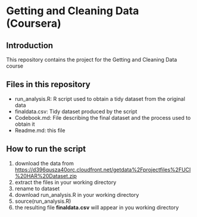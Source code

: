 Getting and Cleaning Data (Coursera)
========================
## Introduction
This repository contains the project for the Getting and Cleaning Data course

## Files in this repository
- run_analysis.R: R script used to obtain a tidy dataset from the original data
- finaldata.csv: Tidy dataset produced by the script
- Codebook.md: File describing the final dataset and the process used to obtain it
- Readme.md: this file

## How to run the script
1. download the data from https://d396qusza40orc.cloudfront.net/getdata%2Fprojectfiles%2FUCI%20HAR%20Dataset.zip
2. extract the files in your working directory
3. rename to dataset
4. download run_analysis.R in your working directory
5. source(run_analysis.R)
6. the resulting file **finaldata.csv** will appear in you working directory
